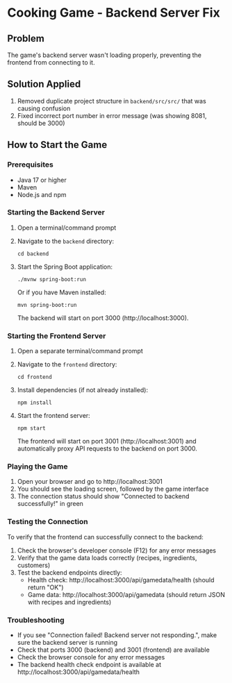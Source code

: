 # Cooking Game - Backend Server Fix

## Problem
The game's backend server wasn't loading properly, preventing the frontend from connecting to it.

## Solution Applied
1. Removed duplicate project structure in `backend/src/src/` that was causing confusion
2. Fixed incorrect port number in error message (was showing 8081, should be 3000)

## How to Start the Game

### Prerequisites
- Java 17 or higher
- Maven
- Node.js and npm

### Starting the Backend Server
1. Open a terminal/command prompt
2. Navigate to the `backend` directory:
   ```
   cd backend
   ```
3. Start the Spring Boot application:
   ```
   ./mvnw spring-boot:run
   ```
   Or if you have Maven installed:
   ```
   mvn spring-boot:run
   ```
   
   The backend will start on port 3000 (http://localhost:3000).

### Starting the Frontend Server
1. Open a separate terminal/command prompt
2. Navigate to the `frontend` directory:
   ```
   cd frontend
   ```
3. Install dependencies (if not already installed):
   ```
   npm install
   ```
4. Start the frontend server:
   ```
   npm start
   ```
   
   The frontend will start on port 3001 (http://localhost:3001) and automatically proxy API requests to the backend on port 3000.

### Playing the Game
1. Open your browser and go to http://localhost:3001
2. You should see the loading screen, followed by the game interface
3. The connection status should show "Connected to backend successfully!" in green

### Testing the Connection
To verify that the frontend can successfully connect to the backend:

1. Check the browser's developer console (F12) for any error messages
2. Verify that the game data loads correctly (recipes, ingredients, customers)
3. Test the backend endpoints directly:
   - Health check: http://localhost:3000/api/gamedata/health (should return "OK")
   - Game data: http://localhost:3000/api/gamedata (should return JSON with recipes and ingredients)

### Troubleshooting
- If you see "Connection failed! Backend server not responding.", make sure the backend server is running
- Check that ports 3000 (backend) and 3001 (frontend) are available
- Check the browser console for any error messages
- The backend health check endpoint is available at http://localhost:3000/api/gamedata/health
